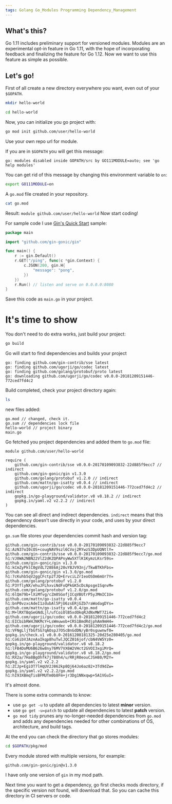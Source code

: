 ```yaml
---
tags: Golang Go_Modules Programming Dependency_Management
---
```


## What's this?

Go 1.11 includes preliminary support for versioned modules.
Modules are an experimental opt-in feature in Go 1.11, with the hope of incorporating feedback and finalizing the feature for Go 1.12.
Now we want to use this feature as simple as possible.

## Let's go!

First of all create a new directory everywhere you want, even out of your `$GOPATH`.
```bash
mkdir hello-world
```
```bash
cd hello-world
```
Now, you can initialize you go project with:
```bash
go mod init github.com/user/hello-world
```
Use your own repo url for module.

If you are in `$GOPATH` you will get this message:
```
go: modules disabled inside GOPATH/src by GO111MODULE=auto; see 'go help modules'
```

You can get rid of this message by changing this environment variable to `on`:
```bash
export GO111MODULE=on
```

A `go.mod` file created in your repository.
```bash
cat go.mod
```
Result:
`
module github.com/user/hello-world
`
Now start coding!

For sample code I use [Gin's Quick Start](https://github.com/gin-gonic/gin#quick-start) sample:
```go
package main

import "github.com/gin-gonic/gin"

func main() {
	r := gin.Default()
	r.GET("/ping", func(c *gin.Context) {
		c.JSON(200, gin.H{
			"message": "pong",
		})
	})
	r.Run() // listen and serve on 0.0.0.0:8080
}
```
Save this code as `main.go` in your project.

# It's time to show
You don't need to do extra works, just build your project:
```bash
go build
```
Go will start to find dependencies and builds your project
```
go: finding github.com/gin-contrib/sse latest
go: finding github.com/ugorji/go/codec latest
go: finding github.com/golang/protobuf/proto latest
go: downloading github.com/ugorji/go/codec v0.0.0-20181209151446-772ced7fd4c2
```
Build completed, check your project directory again:
```bash
ls
```
new files added:
```
go.mod // changed, check it.
go.sum // dependencies lock file
hello-world // project binary
main.go
```
Go fetched you project dependencies and added them to `go.mod` file:
```
module github.com/user/hello-world

require (
	github.com/gin-contrib/sse v0.0.0-20170109093832-22d885f9ecc7 // indirect
	github.com/gin-gonic/gin v1.3.0
	github.com/golang/protobuf v1.2.0 // indirect
	github.com/mattn/go-isatty v0.0.4 // indirect
	github.com/ugorji/go/codec v0.0.0-20181209151446-772ced7fd4c2 // indirect
	gopkg.in/go-playground/validator.v8 v8.18.2 // indirect
	gopkg.in/yaml.v2 v2.2.2 // indirect
)
```
You can see all direct and indirect dependencies.
`indirect` means that this dependency doesn't use directly in your code, and uses by your direct dependencies.

`go.sum` file stores your dependencies commit hash and version tag:
```
github.com/gin-contrib/sse v0.0.0-20170109093832-22d885f9ecc7 h1:AzN37oI0cOS+cougNAV9szl6CVoj2RYwzS3DpUQNtlY=
github.com/gin-contrib/sse v0.0.0-20170109093832-22d885f9ecc7/go.mod h1:VJ0WA2NBN22VlZ2dKZQPAPnyWw5XTlK1KymzLKsr59s=
github.com/gin-gonic/gin v1.3.0 h1:kCmZyPklC0gVdL728E6Aj20uYBJV93nj/TkwBTKhFbs=
github.com/gin-gonic/gin v1.3.0/go.mod h1:7cKuhb5qV2ggCFctp2fJQ+ErvciLZrIeoOSOm6mUr7Y=
github.com/golang/protobuf v1.2.0 h1:P3YflyNX/ehuJFLhxviNdFxQPkGK5cDcApsge1SqnvM=
github.com/golang/protobuf v1.2.0/go.mod h1:6lQm79b+lXiMfvg/cZm0SGofjICqVBUtrP5yJMmIC1U=
github.com/mattn/go-isatty v0.0.4 h1:bnP0vzxcAdeI1zdubAl5PjU6zsERjGZb7raWodagDYs=
github.com/mattn/go-isatty v0.0.4/go.mod h1:M+lRXTBqGeGNdLjl/ufCoiOlB5xdOkqRJdNxMWT7Zi4=
github.com/ugorji/go/codec v0.0.0-20181209151446-772ced7fd4c2 h1:EICbibRW4JNKMcY+LsWmuwob+CRS1BmdRdjphAm9mH4=
github.com/ugorji/go/codec v0.0.0-20181209151446-772ced7fd4c2/go.mod h1:VFNgLljTbGfSG7qAOspJ7OScBnGdDN/yBr0sguwnwf0=
gopkg.in/check.v1 v0.0.0-20161208181325-20d25e280405/go.mod h1:Co6ibVJAznAaIkqp8huTwlJQCZ016jof/cbN4VW5Yz0=
gopkg.in/go-playground/validator.v8 v8.18.2 h1:lFB4DoMU6B626w8ny76MV7VX6W2VHct2GVOI3xgiMrQ=
gopkg.in/go-playground/validator.v8 v8.18.2/go.mod h1:RX2a/7Ha8BgOhfk7j780h4/u/RRjR0eouCJSH80/M2Y=
gopkg.in/yaml.v2 v2.2.2 h1:ZCJp+EgiOT7lHqUV2J862kp8Qj64Jo6az82+3Td9dZw=
gopkg.in/yaml.v2 v2.2.2/go.mod h1:hI93XBmqTisBFMUTm0b8Fm+jr3Dg1NNxqwp+5A1VGuI=
```
It's almost done.

There is some extra commands to know:
* use `go get -u` to update all dependencies to latest **minor** version.
* use `go get -u=patch` to update all dependencies to latest **patch** version.
* `go mod tidy` prunes any no-longer-needed dependencies from `go.mod` and adds any dependencies needed for other combinations of OS, architecture, and build tags.

At the end you can check the directory that go stores modules:
```bash
cd $GOPATH/pkg/mod
```
Every module stored with multiple versions, for example:
```
github.com/gin-gonic/gin@v1.3.0
```
I have only one version of `gin` in my mod path.

Next time you want to get a dependency, go first checks mods directory, if the specific version not found, will download that. So you can cache this directory in CI servers or code.
